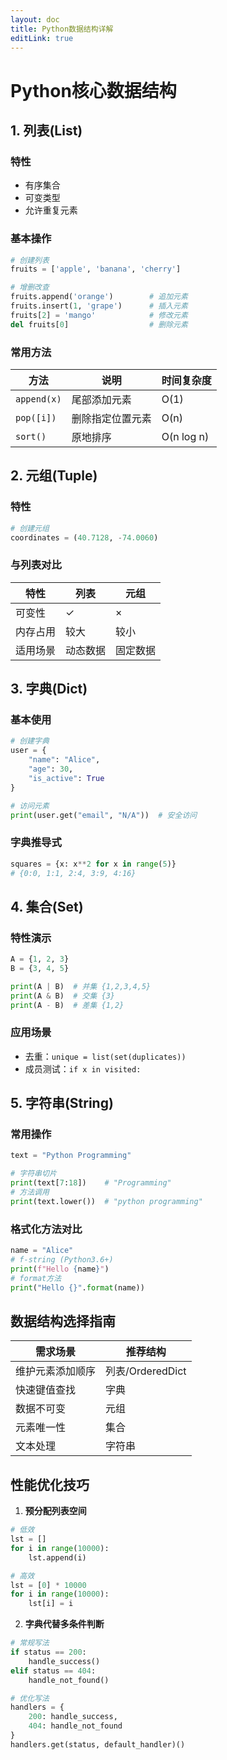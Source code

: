```yaml
---
layout: doc
title: Python数据结构详解
editLink: true
---
```


# Python核心数据结构

## 1. 列表(List)

### 特性
- 有序集合
- 可变类型
- 允许重复元素

### 基本操作
```python
# 创建列表
fruits = ['apple', 'banana', 'cherry']

# 增删改查
fruits.append('orange')        # 追加元素
fruits.insert(1, 'grape')      # 插入元素
fruits[2] = 'mango'            # 修改元素
del fruits[0]                  # 删除元素
```

### 常用方法
| 方法 | 说明 | 时间复杂度 |
|--|--|--|
| `append(x)` | 尾部添加元素 | O(1) |
| `pop([i])`  | 删除指定位置元素 | O(n) |
| `sort()`    | 原地排序     | O(n log n) |



## 2. 元组(Tuple)

### 特性
```python
# 创建元组
coordinates = (40.7128, -74.0060)
```

### 与列表对比
| 特性         | 列表 | 元组 |
|--|--|--|
| 可变性       | ✓    | ×    |
| 内存占用     | 较大 | 较小 |
| 适用场景     | 动态数据 | 固定数据 |



## 3. 字典(Dict)

### 基本使用
```python
# 创建字典
user = {
    "name": "Alice",
    "age": 30,
    "is_active": True
}

# 访问元素
print(user.get("email", "N/A"))  # 安全访问
```

### 字典推导式
```python
squares = {x: x**2 for x in range(5)}
# {0:0, 1:1, 2:4, 3:9, 4:16}
```



## 4. 集合(Set)

### 特性演示
```python
A = {1, 2, 3}
B = {3, 4, 5}

print(A | B)  # 并集 {1,2,3,4,5}
print(A & B)  # 交集 {3}
print(A - B)  # 差集 {1,2}
```

### 应用场景
- 去重：`unique = list(set(duplicates))`
- 成员测试：`if x in visited:`



## 5. 字符串(String)

### 常用操作
```python
text = "Python Programming"

# 字符串切片
print(text[7:18])    # "Programming"
# 方法调用
print(text.lower())  # "python programming"
```

### 格式化方法对比
```python
name = "Alice"
# f-string (Python3.6+)
print(f"Hello {name}")  
# format方法
print("Hello {}".format(name))
```

## 数据结构选择指南

| 需求场景                 | 推荐结构       |
|--|--|
| 维护元素添加顺序         | 列表/OrderedDict |
| 快速键值查找             | 字典           |
| 数据不可变               | 元组           |
| 元素唯一性               | 集合           |
| 文本处理                 | 字符串         |



## 性能优化技巧

1. **预分配列表空间**
```python
# 低效
lst = []
for i in range(10000):
    lst.append(i)

# 高效
lst = [0] * 10000
for i in range(10000):
    lst[i] = i
```

2. **字典代替多条件判断**
```python
# 常规写法
if status == 200:
    handle_success()
elif status == 404:
    handle_not_found()

# 优化写法
handlers = {
    200: handle_success,
    404: handle_not_found
}
handlers.get(status, default_handler)()
```

